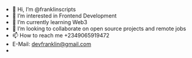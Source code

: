 - 👋 Hi, I’m @franklinscripts
- 👀 I’m interested in Frontend Development 
- 🌱 I’m currently learning Web3
- 💞️ I’m looking to collaborate on open source projects and remote jobs
- 📫 How to reach me +2349065919472
-  E-Mail: devfranklin@gmail.com
-  
<!---
franklinscripts/franklinscripts is a ✨ special ✨ repository because its `README.md` (this file) appears on your GitHub profile.
You can click the Preview link to take a look at your changes.
--->

